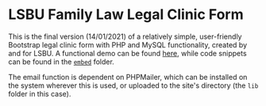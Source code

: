 # LSBU Family Law Legal Clinic Form
This is the final version (14/01/2021) of a relatively simple, user-friendly Bootstrap legal clinic form with PHP and MySQL functionality, created by and for LSBU. A functional demo can be found [here](https://lfhcases.000webhostapp.com/demo/www.lsbu.ac.uk/study/study-at-lsbu/our-schools/law-and-social-sciences/subjects/law/family-law-hub.php), while code snippets can be found in the [`embed`](https://github.com/Newmanm5/Legal_Case_Management/tree/main/embed) folder.

The email function is dependent on PHPMailer, which can be installed on the system wherever this is used, or uploaded to the site's directory (the `lib` folder in this case). 
